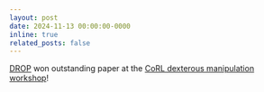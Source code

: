 ```yaml
---
layout: post
date: 2024-11-13 00:00:00-0000
inline: true
related_posts: false
---
```


[DROP](https://caltech-amber.github.io/drop/) won outstanding paper at the 
[CoRL dexterous manipulation workshop](https://dex-manipulation.github.io/corl2024/index.html)!

